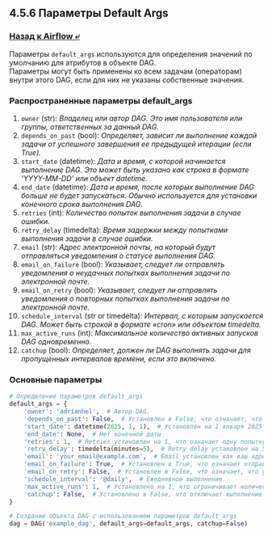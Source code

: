 ## 4.5.6 Параметры Default Args

### [Назад к Airflow ⤶](/data/Module4/data/airflow.md)

Параметры `default_args` используются для определения значений по умолчанию для атрибутов в объекте DAG.  
Параметры могут быть применены ко всем задачам (операторам) внутри этого DAG, если для них не указаны собственные значения.  

### Распространенные параметры default_args
1. `owner` (str): 
_Владелец или автор DAG. Это имя пользователя или группы, ответственных за данный DAG._  
2. `depends_on_past` (bool): 
_Определяет, зависит ли выполнение каждой задачи от успешного завершения ее предыдущей итерации (если True)._  
3. `start_date` (datetime): 
_Дата и время, с которой начинается выполнение DAG. Это может быть указано как строка в формате 'YYYY-MM-DD' или объект 
datetime._  
4. `end_date` (datetime): 
_Дата и время, после которых выполнение DAG больше не будет запускаться. Обычно используется для установки конечного 
срока выполнения DAG._  
5. `retries` (int): 
_Количество попыток выполнения задачи в случае ошибки._  
6. `retry_delay` (timedelta): 
_Время задержки между попытками выполнения задачи в случае ошибки._  
7. `email` (str): 
_Адрес электронной почты, на который будут отправляться уведомления о статусе выполнения DAG._  
8. `email_on_failure` (bool): 
_Указывает, следует ли отправлять уведомления о неудачных попытках выполнения задачи по электронной почте._  
9. `email_on_retry` (bool): 
_Указывает, следует ли отправлять уведомления о повторных попытках выполнения задачи по электронной почте._  
10. `schedule_interval` (str or timedelta): 
_Интервал, с которым запускается DAG. Может быть строкой в формате «cron» или объектом timedelta._  
11. `max_active_runs` (int): 
_Максимальное количество активных запусков DAG одновременно._  
12. `catchup` (bool): 
_Определяет, должен ли DAG выполнять задачи для пропущенных интервалов времени, если это включено._  

### Основные параметры

```python
# Определение параметров default_args
default_args = {
    'owner': 'adrianhel',  # Автор DAG.
    'depends_on_past': False,  # Установлен в False, что означает, что выполнение задач не зависит от результатов их предыдущих запусков.
    'start_date': datetime(2025, 1, 1),  # Установлен на 1 января 2025 года.
    'end_date': None,  # Нет конечной даты
    'retries': 1,  # Retries установлен на 1, что означает одну попытку выполнения задачи в случае ошибки.
    'retry_delay': timedelta(minutes=5),  # Retry delay установлен на 5 минут между попытками выполнения задачи в случае ошибки.
    'email': 'your_email@example.com',  # Email установлен как ваш адрес электронной почты.
    'email_on_failure': True,  # Установлен в True, что означает отправку уведомлений о неудачных попытках выполнения задачи по электронной почте.
    'email_on_retry': False,  # Установлен в False, что означает, что уведомления о повторных попытках выполнения задачи по электронной почте не отправляются
    'schedule_interval': '@daily',  # Ежедневное выполнение
    'max_active_runs': 1,  # Установлено на 1, что ограничивает количество одновременных активных запусков DAG до 1.
    'catchup': False,  # Установлено в False, что отключает выполнение задач для пропущенных интервалов времени.
}

# Создание объекта DAG с использованием параметров default_args
dag = DAG('example_dag', default_args=default_args, catchup=False)
```
